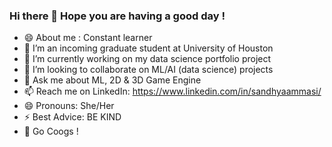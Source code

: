 ### Hi there 👋 Hope you are having a good day !

- 😄 About me : Constant learner
- 🌱 I’m an incoming graduate student at University of Houston 
- 🔭 I’m currently working on my data science portfolio project
- 👯 I’m looking to collaborate on ML/AI (data science) projects
- 💬 Ask me about ML, 2D & 3D Game Engine
- 📫 Reach me on LinkedIn: https://www.linkedin.com/in/sandhyaammasi/
- 😄 Pronouns: She/Her
- ⚡ Best Advice: BE KIND 
- 💃 Go Coogs !

